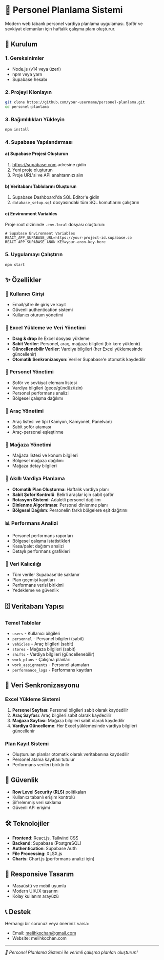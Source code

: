 # 🚚 Personel Planlama Sistemi

Modern web tabanlı personel vardiya planlama uygulaması. Şoför ve sevkiyat elemanları için haftalık çalışma planı oluşturur.

## 🚀 Kurulum

### 1. Gereksinimler
- Node.js (v14 veya üzeri)
- npm veya yarn
- Supabase hesabı

### 2. Projeyi Klonlayın
```bash
git clone https://github.com/your-username/personel-planlama.git
cd personel-planlama
```

### 3. Bağımlılıkları Yükleyin
```bash
npm install
```

### 4. Supabase Yapılandırması

#### a) Supabase Projesi Oluşturun
1. https://supabase.com adresine gidin
2. Yeni proje oluşturun
3. Proje URL'si ve API anahtarınızı alın

#### b) Veritabanı Tablolarını Oluşturun
1. Supabase Dashboard'da SQL Editor'e gidin
2. `database_setup.sql` dosyasındaki tüm SQL komutlarını çalıştırın

#### c) Environment Variables
Proje root dizininde `.env.local` dosyası oluşturun:

```env
# Supabase Environment Variables
REACT_APP_SUPABASE_URL=https://your-project-id.supabase.co
REACT_APP_SUPABASE_ANON_KEY=your-anon-key-here
```

### 5. Uygulamayı Çalıştırın
```bash
npm start
```

## ✨ Özellikler

### 🔐 Kullanıcı Girişi
- Email/şifre ile giriş ve kayıt
- Güvenli authentication sistemi
- Kullanıcı oturum yönetimi

### 📁 Excel Yükleme ve Veri Yönetimi
- **Drag & drop** ile Excel dosyası yükleme
- **Sabit Veriler**: Personel, araç, mağaza bilgileri (bir kere yüklenir)
- **Güncellenebilir Veriler**: Vardiya bilgileri (her Excel yüklemesinde güncellenir)
- **Otomatik Senkronizasyon**: Veriler Supabase'e otomatik kaydedilir

### 👥 Personel Yönetimi
- Şoför ve sevkiyat elemanı listesi
- Vardiya bilgileri (gece/gündüz/izin)
- Personel performans analizi
- Bölgesel çalışma dağılımı

### 🚚 Araç Yönetimi
- Araç listesi ve tipi (Kamyon, Kamyonet, Panelvan)
- Sabit şoför ataması
- Araç-personel eşleştirme

### 🏪 Mağaza Yönetimi
- Mağaza listesi ve konum bilgileri
- Bölgesel mağaza dağılımı
- Mağaza detay bilgileri

### 📅 Akıllı Vardiya Planlama
- **Otomatik Plan Oluşturma**: Haftalık vardiya planı
- **Sabit Şoför Kontrolü**: Belirli araçlar için sabit şoför
- **Rotasyon Sistemi**: Adaletli personel dağılımı
- **Dinlenme Algoritması**: Personel dinlenme planı
- **Bölgesel Dağılım**: Personelin farklı bölgelere eşit dağıtımı

### 📊 Performans Analizi
- Personel performans raporları
- Bölgesel çalışma istatistikleri
- Kasa/palet dağıtım analizi
- Detaylı performans grafikleri

### 💾 Veri Kalıcılığı
- Tüm veriler Supabase'de saklanır
- Plan geçmişi kayıtları
- Performans verisi birikimi
- Yedekleme ve güvenlik

## 🗄️ Veritabanı Yapısı

### Temel Tablolar
- `users` - Kullanıcı bilgileri
- `personnel` - Personel bilgileri (sabit)
- `vehicles` - Araç bilgileri (sabit)
- `stores` - Mağaza bilgileri (sabit)
- `shifts` - Vardiya bilgileri (güncellenebilir)
- `work_plans` - Çalışma planları
- `work_assignments` - Personel atamaları
- `performance_logs` - Performans kayıtları

## 🔄 Veri Senkronizasyonu

### Excel Yükleme Sistemi
1. **Personel Sayfası**: Personel bilgileri sabit olarak kaydedilir
2. **Araç Sayfası**: Araç bilgileri sabit olarak kaydedilir
3. **Mağaza Sayfası**: Mağaza bilgileri sabit olarak kaydedilir
4. **Vardiya Güncelleme**: Her Excel yüklemesinde vardiya bilgileri güncellenir

### Plan Kayıt Sistemi
- Oluşturulan planlar otomatik olarak veritabanına kaydedilir
- Personel atama kayıtları tutulur
- Performans verileri biriktirilir

## 🔐 Güvenlik

- **Row Level Security (RLS)** politikaları
- Kullanıcı tabanlı erişim kontrolü
- Şifrelenmiş veri saklama
- Güvenli API erişimi

## 🛠️ Teknolojiler

- **Frontend**: React.js, Tailwind CSS
- **Backend**: Supabase (PostgreSQL)
- **Authentication**: Supabase Auth
- **File Processing**: XLSX.js
- **Charts**: Chart.js (performans analizi için)

## 📱 Responsive Tasarım

- Masaüstü ve mobil uyumlu
- Modern UI/UX tasarımı
- Kolay kullanım arayüzü

## 📞 Destek

Herhangi bir sorunuz veya öneriniz varsa:
- Email: melihkochan@gmail.com
- Website: melihkochan.com

---

*🚚 Personel Planlama Sistemi ile verimli çalışma planları oluşturun!* 